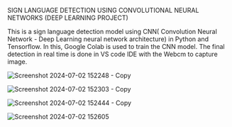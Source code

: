 SIGN LANGUAGE DETECTION USING CONVOLUTIONAL NEURAL NETWORKS (DEEP LEARNING PROJECT)

This is a sign language detection model using CNN( Convolution Neural Network - Deep Learning neural network architecture) in Python and Tensorflow.
In this, Google Colab is used to train the CNN model. The final detection in real time is done in VS code IDE with the Webcm to capture image.

![Screenshot 2024-07-02 152248 - Copy](https://github.com/PoojaMurthy03/Sign_Language_Detection/assets/166392655/1afc536c-aed4-487c-a592-e380aae09b31)

![Screenshot 2024-07-02 152303 - Copy](https://github.com/PoojaMurthy03/Sign_Language_Detection/assets/166392655/26f9ca9f-7a7e-44d7-bc68-424a4c23aa9c)

![Screenshot 2024-07-02 152444 - Copy](https://github.com/PoojaMurthy03/Sign_Language_Detection/assets/166392655/9109889d-85aa-4408-9795-96a35150baa2)

![Screenshot 2024-07-02 152605](https://github.com/PoojaMurthy03/Sign_Language_Detection/assets/166392655/1f8b3283-a097-43cf-85d6-fb4374db733c)

